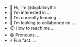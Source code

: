 - 👋 Hi, I’m @digitalmythri
- 👀 I’m interested in ...
- 🌱 I’m currently learning ...
- 💞️ I’m looking to collaborate on ...
- 📫 How to reach me ...
- 😄 Pronouns: ...
- ⚡ Fun fact: ...

<!---
digitalmythri/digitalmythri is a ✨ special ✨ repository because its `README.md` (this file) appears on your GitHub profile.
You can click the Preview link to take a look at your changes.
--->
